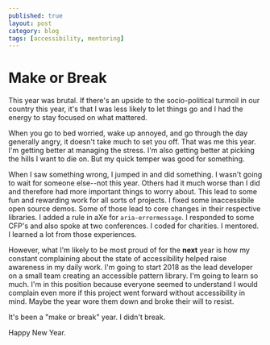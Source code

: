 ```yaml
---
published: true
layout: post
category: blog
tags: [accessibility, mentoring]
---
```


# Make or Break

This year was brutal. If there's an upside to the socio-political turmoil in our country this year, it's that I was less likely to let things go and I had the energy to stay focused on what mattered.

When you go to bed worried, wake up annoyed, and go through the day generally angry, it doesn't take much to set you off. That was me this year. I'm getting better at managing the stress. I'm also getting better at picking the hills I want to die on. But my quick temper was good for something.

When I saw something wrong, I jumped in and did something. I wasn't going to wait for someone else--not this year. Others had it much worse than I did and therefore had more important things to worry about. This lead to some fun and rewarding work for all sorts of projects. I fixed some inaccessibile open source demos. Some of those lead to core changes in their respective libraries. I added a rule in aXe for `aria-errormessage`. I responded to some CFP's and also spoke at two conferences. I coded for charities. I mentored. I learned a lot from those experiences.

However, what I'm likely to be most proud of for the __next__ year is how my constant complaining about the state of accessibility helped raise awareness in my daily work. I'm going to start 2018 as the lead developer on a small team creating an accessible pattern library. I'm going to learn so much. I'm in this position because everyone seemed to understand I would complain even more if this project went forward without accessibility in mind. Maybe the year wore them down and broke their will to resist.

It's been a "make or break" year. I didn't break.

Happy New Year.